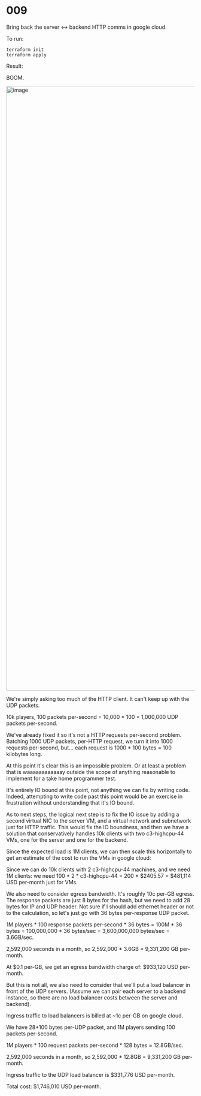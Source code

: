 # 009

Bring back the server <-> backend HTTP comms in google cloud.

To run:

```console
terraform init
terraform apply
```

Result:

BOOM.

<img width="1613" alt="image" src="https://github.com/mas-bandwidth/udp/assets/696656/b89211ec-6230-47ca-8bdc-03611b95f262">

We're simply asking too much of the HTTP client. It can't keep up with the UDP packets.

10k players, 100 packets per-second = 10,000 * 100 = 1,000,000 UDP packets per-second.

We've already fixed it so it's not a HTTP requests per-second problem. Batching 1000 UDP packets, per-HTTP request, we turn it into 1000 requests per-second, but... each request is 1000 * 100 bytes = 100 kilobytes long.

At this point it's clear this is an impossible problem. Or at least a problem that is waaaaaaaaaaaay outside the scope of anything reasonable to implement for a take home programmer test.

It's entirely IO bound at this point, not anything we can fix by writing code. Indeed, attempting to write code past this point would be an exercise in frustration without understanding that it's IO bound.

As to next steps, the logical next step is to fix the IO issue by adding a second virtual NIC to the server VM, and a virtual network and subnetwork just for HTTP traffic. This would fix the IO boundness, and then we have a solution that conservatively handles 10k clients with two c3-highcpu-44 VMs, one for the server and one for the backend.

Since the expected load is 1M clients, we can then scale this horizontally to get an estimate of the cost to run the VMs in google cloud:

Since we can do 10k clients with 2 c3-highcpu-44 machines, and we need 1M clients: we need 100 * 2 * c3-highcpu-44 = 200 * $2405.57 = $481,114 USD per-month just for VMs.

We also need to consider egress bandwidth. It's roughly 10c per-GB egress. The response packets are just 8 bytes for the hash, but we need to add 28 bytes for IP and UDP header. Not sure if I should add ethernet header or not to the calculation, so let's just go with 36 bytes per-response UDP packet.

1M players * 100 response packets per-second * 36 bytes = 100M * 36 bytes = 100,000,000 * 36 bytes/sec = 3,600,000,000 bytes/sec = 3.6GB/sec.

2,592,000 seconds in a month, so 2,592,000 * 3.6GB = 9,331,200 GB per-month.

At $0.1 per-GB, we get an egress bandwidth charge of: $933,120 USD per-month.

But this is not all, we also need to consider that we'll put a load balancer in front of the UDP servers. (Assume we can pair each server to a backend instance, so there are no load balancer costs between the server and backend).

Ingress traffic to load balancers is billed at ~1c per-GB on google cloud.

We have 28+100 bytes per-UDP packet, and 1M players sending 100 packets per-second. 

1M players * 100 request packets per-second * 128 bytes = 12.8GB/sec.

2,592,000 seconds in a month, so 2,592,000 * 12.8GB = 9,331,200 GB per-month.

Ingress traffic to the UDP load balancer is $331,776 USD per-month.

Total cost: $1,746,010 USD per-month.
